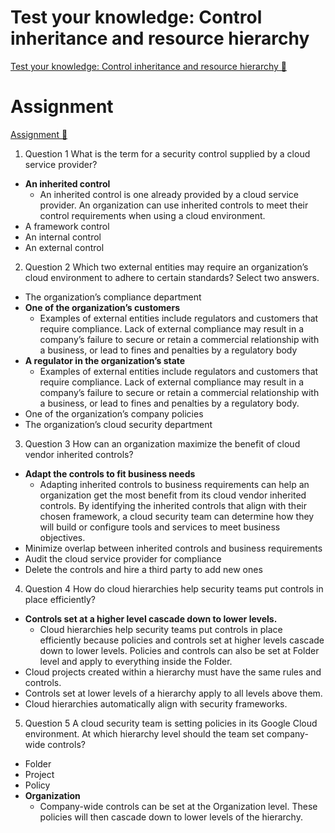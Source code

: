 # Test your knowledge: Control inheritance and resource hierarchy

[Test your knowledge: Control inheritance and resource hierarchy 🔗](https://www.coursera.org/learn/strategies-for-cloud-security-risk-management/assignment-submission/E2YPM/test-your-knowledge-control-inheritance-and-resource-hierarchy)

# Assignment

[Assignment 🔗](https://www.coursera.org/learn/strategies-for-cloud-security-risk-management/assignment-submission/E2YPM/test-your-knowledge-control-inheritance-and-resource-hierarchy/attempt)

1.  Question 1
    What is the term for a security control supplied by a cloud service provider?

- **An inherited control**
  - An inherited control is one already provided by a cloud service provider. An organization can use inherited controls to meet their control requirements when using a cloud environment.
- A framework control
- An internal control
- An external control

2. Question 2
   Which two external entities may require an organization’s cloud environment to adhere to certain standards? Select two answers.

- The organization’s compliance department
- **One of the organization’s customers**
  - Examples of external entities include regulators and customers that require compliance. Lack of external compliance may result in a company’s failure to secure or retain a commercial relationship with a business, or lead to fines and penalties by a regulatory body
- **A regulator in the organization’s state**
  - Examples of external entities include regulators and customers that require compliance. Lack of external compliance may result in a company’s failure to secure or retain a commercial relationship with a business, or lead to fines and penalties by a regulatory body.
- One of the organization’s company policies
- The organization’s cloud security department

3.  Question 3
    How can an organization maximize the benefit of cloud vendor inherited controls?

- **Adapt the controls to fit business needs**
  - Adapting inherited controls to business requirements can help an organization get the most benefit from its cloud vendor inherited controls. By identifying the inherited controls that align with their chosen framework, a cloud security team can determine how they will build or configure tools and services to meet business objectives.
- Minimize overlap between inherited controls and business requirements
- Audit the cloud service provider for compliance
- Delete the controls and hire a third party to add new ones

4. Question 4
   How do cloud hierarchies help security teams put controls in place efficiently?

- **Controls set at a higher level cascade down to lower levels.**
  - Cloud hierarchies help security teams put controls in place efficiently because policies and controls set at higher levels cascade down to lower levels. Policies and controls can also be set at Folder level and apply to everything inside the Folder.
- Cloud projects created within a hierarchy must have the same rules and controls.
- Controls set at lower levels of a hierarchy apply to all levels above them.
- Cloud hierarchies automatically align with security frameworks.

5. Question 5
   A cloud security team is setting policies in its Google Cloud environment. At which hierarchy level should the team set company-wide controls?

- Folder
- Project
- Policy
- **Organization**
  - Company-wide controls can be set at the Organization level. These policies will then cascade down to lower levels of the hierarchy.
